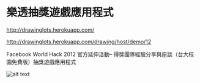 樂透抽獎遊戲應用程式
============================

http://drawinglots.herokuapp.com/

http://drawinglots.herokuapp.com/drawing/host/demo/12

Facebook World Hack 2012 官方延伸活動– 得獎團隊經驗分享與座談（台大校園免費版）抽獎遊戲應用程式

![alt text](/bobwei/drawing-lots/blob/master/screenshot.png "Screen Shot")